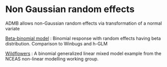 #  Non Gaussian random effects

ADMB allows non-Gaussian random effects via transformation of a normal variate

[Beta-binomial model][1]
:  Binomial response with random effects having beta distribution. Comparison to Winbugs and h-GLM

[Wildflowers][2]
:  A binomial generalized linear mixed model example from the NCEAS non-linear modelling working group.


[1]: ./beta-binomial-model
[2]: ./wildflowers.md
